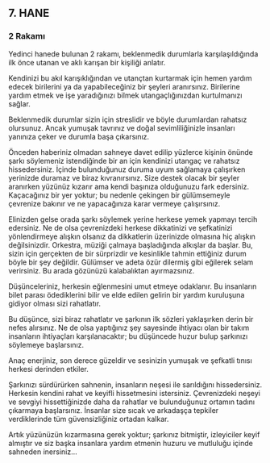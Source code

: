 ## 7. HANE

### 2 Rakamı

Yedinci hanede bulunan 2 rakamı, beklenmedik durumlarla karşılaşıldığında ilk önce utanan ve aklı karışan bir kişiliği anlatır.

Kendinizi bu akıl karışıklığından ve utançtan kurtarmak için hemen yardım edecek birilerini ya da yapabileceğiniz bir şeyleri aranırsınız. Birilerine yardım etmek ve işe yaradığınızı bilmek utangaçlığınızdan kurtulmanızı sağlar.

Beklenmedik durumlar sizin için streslidir ve böyle durumlardan rahatsız olursunuz. Ancak yumuşak tavrınız ve doğal sevimliliğinizle insanları yanınıza çeker ve durumla başa çıkarsınız.

Önceden haberiniz olmadan sahneye davet edilip yüzlerce kişinin önünde şarkı söylemeniz istendiğinde bir an için kendinizi utangaç ve rahatsız hissedersiniz. İçinde bulunduğunuz duruma uyum sağlamaya çalışırken yerinizde duramaz ve biraz kıvranırsınız. Size destek olacak bir şeyler aranırken yüzünüz kızarır ama kendi başınıza olduğunuzu fark edersiniz. Kaçacağınız bir yer yoktur; bu nedenle çekingen bir gülümsemeyle çevrenize bakınır ve ne yapacağınıza karar vermeye çalışırsınız.

Elinizden gelse orada şarkı söylemek yerine herkese yemek yapmayı tercih edersiniz. Ne de olsa çevrenizdeki herkese dikkatinizi ve şefkatinizi yönlendirmeye alışkın olsanız da dikkatlerin üzerinizde olmasına hiç alışkın değilsinizdir. Orkestra, müziği çalmaya başladığında alkışlar da başlar. Bu, sizin için gerçekten de bir sürprizdir ve kesinlikle tahmin ettiğiniz durum böyle bir şey değildir. Gülümser ve adeta özür dilermiş gibi eğilerek selam verirsiniz. Bu arada gözünüzü kalabalıktan ayırmazsınız.

Düşünceleriniz, herkesin eğlenmesini umut etmeye odaklanır. Bu insanların bilet parası ödediklerini bilir ve elde edilen gelirin bir yardım kuruluşuna gidiyor olması sizi rahatlatır.

Bu düşünce, sizi biraz rahatlatır ve şarkının ilk sözleri yaklaşırken derin bir nefes alırsınız. Ne de olsa yaptığınız şey sayesinde ihtiyacı olan bir takım insanların ihtiyaçları karşılanacaktır; bu düşüncede huzur bulup şarkınızı söylemeye başlarsınız.

Anaç enerjiniz, son derece güzeldir ve sesinizin yumuşak ve şefkatli tınısı herkesi derinden etkiler.

Şarkınızı sürdürürken sahnenin, insanların neşesi ile sarıldığını hissedersiniz. Herkesin kendini rahat ve keyifli hissetmesini istersiniz. Çevrenizdeki neşeyi ve sevgiyi hissettiğinizde daha da rahatlar ve bulunduğunuz ortamın tadını çıkarmaya başlarsınız. İnsanlar size sıcak ve arkadaşça tepkiler verdiklerinde tüm güvensizliğiniz ortadan kalkar.

Artık yüzünüzün kızarmasına gerek yoktur; şarkınız bitmiştir, izleyiciler keyif almıştır ve siz başka insanlara yardım etmenin huzuru ve mutluluğu içinde sahneden inersiniz... 
